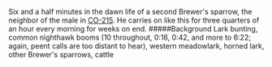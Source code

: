 Six and a half minutes in the dawn life of a second Brewer's sparrow, the neighbor of the male in [CO-215](http://listeningtoacontinentsing.com/recording.php?page=CO-215). He carries on like this for three quarters of an hour every morning for weeks on end.
#####Background
Lark bunting, common nighthawk booms (10 throughout, 0:16, 0:42, and more to 6:22; again, peent calls are too distant to hear), western meadowlark, horned lark, other Brewer's sparrows, cattle
